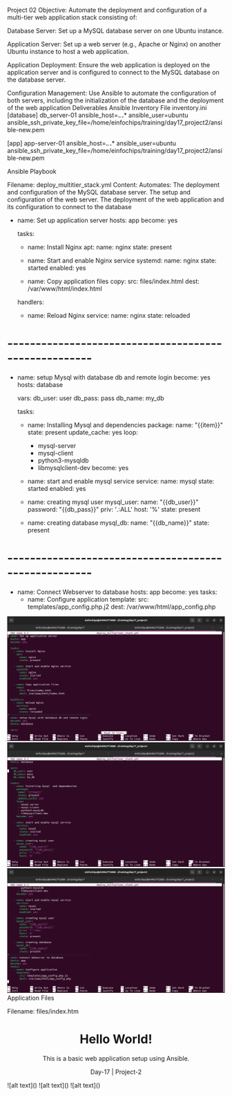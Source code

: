 Project 02
Objective: Automate the deployment and configuration of a multi-tier web application stack consisting of:

Database Server: Set up a MySQL database server on one Ubuntu instance.

Application Server: Set up a web server (e.g., Apache or Nginx) on another Ubuntu instance to host a web application.

Application Deployment: Ensure the web application is deployed on the application server and is configured to connect to the MySQL database on the database server.

Configuration Management: Use Ansible to automate the configuration of both servers, including the initialization of the database and the deployment of the web application
Deliverables
Ansible Inventory File
inventory.ini
[database]
db_server-01 ansible_host=**.***.***.*** ansible_user=ubuntu ansible_ssh_private_key_file=/home/einfochips/training/day17_project2/ansible-new.pem

[app]
app-server-01 ansible_host=**.***.***.*** ansible_user=ubuntu ansible_ssh_private_key_file=/home/einfochips/training/day17_project2/ansible-new.pem


Ansible Playbook

Filename: deploy_multitier_stack.yml
 Content: Automates:
The deployment and configuration of the MySQL database server.
The setup and configuration of the web server.
The deployment of the web application and its configuration to connect to the database

- name: Set up application server
  hosts: app
  become: yes

  tasks:
    - name: Install Nginx
      apt:
        name: nginx
        state: present

    - name: Start and enable Nginx service
      systemd:
        name: nginx
        state: started
        enabled: yes

    - name: Copy application files
      copy:
        src: files/index.html
        dest: /var/www/html/index.html

  handlers:
    - name: Reload Nginx
      service:
        name: nginx
        state: reloaded
# -----------------------------------------------------
- name: setup Mysql with database db and remote login
  become: yes
  hosts: database

  vars:
    db_user: user
    db_pass: pass
    db_name: my_db

  tasks:
    - name: Installing Mysql  and dependencies
      package:
       name: "{{item}}"
       state: present
       update_cache: yes
      loop:
       - mysql-server
       - mysql-client
       - python3-mysqldb
       - libmysqlclient-dev
      become: yes

    - name: start and enable mysql service
      service:
        name: mysql
        state: started
        enabled: yes

    - name: creating mysql user
      mysql_user:
        name: "{{db_user}}"
        password: "{{db_pass}}"
        priv: '*.*:ALL'
        host: '%'
        state: present

    - name: creating database
      mysql_db:
        name: "{{db_name}}"
        state: present
# -----------------------------------------------------
- name: Connect Webserver to database
  hosts: app
  become: yes
  tasks:
    - name: Configure application
      template:
        src: templates/app_config.php.j2
        dest: /var/www/html/app_config.php

![alt text](<Screenshot from 2024-08-01 23-56-50.png>)
![alt text](<Screenshot from 2024-08-01 23-56-58.png>)
![alt text](<Screenshot from 2024-08-01 23-57-09.png>)
Application Files

Filename: files/index.htm

<!DOCTYPE html>
<html>
<head>
    <title>Welcome to My Web Application</title>
</head>
<body>
    <center>
        <h1>Hello World!</h1>
        <p>This is a basic web application setup using Ansible.</p>
        <p>Day-17 | Project-2</p>
    </center>
</body>
</html>
![alt text](<Screenshot from 2024-08-01 23-47-26.png>)
![alt text](<Screenshot from 2024-08-01 23-48-01.png>)
![alt text](<Screenshot from 2024-08-01 23-49-19.png>)
